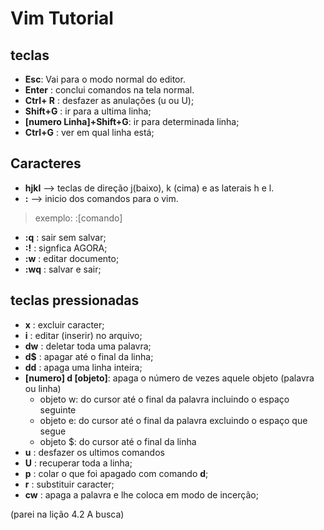 # Vim Tutorial 
## teclas

+ **Esc**: Vai para o modo normal do editor.
+ **Enter** : conclui comandos na tela normal. 
+ **Ctrl+ R** : desfazer as anulações (u ou U);
+ **Shift+G** : ir para a ultima linha;
+ **[numero Linha]+Shift+G**: ir para determinada linha;
+ **Ctrl+G** : ver em qual linha está;

## Caracteres

+ **hjkl** --> teclas de direção j(baixo), k (cima) e as laterais h e l.
+ **:** --> inicio dos comandos para o vim. 

> exemplo: :[comando]

+ **:q** : sair sem salvar; 
+ **:!** : signfica AGORA;
+ **:w** : editar documento;
+ **:wq** : salvar e sair;


## teclas pressionadas 

+ **x** : excluir caracter;
+ **i** : editar (inserir) no arquivo;
+ **dw** : deletar toda uma palavra;
+ **d$** : apagar até o final da linha;
+ **dd** : apaga uma linha inteira;
+ **[numero] d [objeto]**: apaga o número de vezes aquele objeto (palavra ou linha) 
	+ objeto w: do cursor até o final da palavra incluindo o espaço seguinte
	+ objeto e: do cursor até o final da palavra excluindo o espaço que segue
	+ objeto $: do cursor até o final da linha
+ **u** : desfazer os ultimos comandos
+ **U** : recuperar toda a linha;
+ **p** : colar o que foi apagado com comando **d**;
+ **r** : substituir caracter;
+ **cw** : apaga a palavra e lhe coloca em modo de incerção;
 

(parei na lição 4.2 A busca) 
